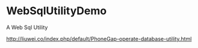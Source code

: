 WebSqlUtilityDemo
=================

A Web Sql Utility

http://liuwei.co/index.php/default/PhoneGap-operate-database-utility.html

